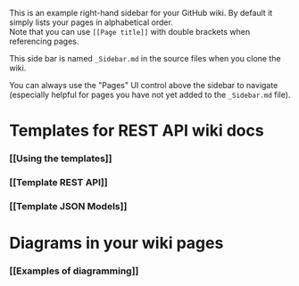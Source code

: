 This is an example right-hand sidebar for your GitHub wiki.
By default it simply lists your pages in alphabetical order.<br/>
Note that you can use `[[Page title]]` with double brackets when referencing pages.

This side bar is named `_Sidebar.md` in the source files when you clone the
wiki.

You can always use the "Pages" UI control above the sidebar to navigate
(especially helpful for pages you have not yet added to the `_Sidebar.md`
file).

# Templates for REST API wiki docs

### [[Using the templates]]
### [[Template REST API]]
### [[Template JSON Models]]

# Diagrams in your wiki pages

### [[Examples of diagramming]]
